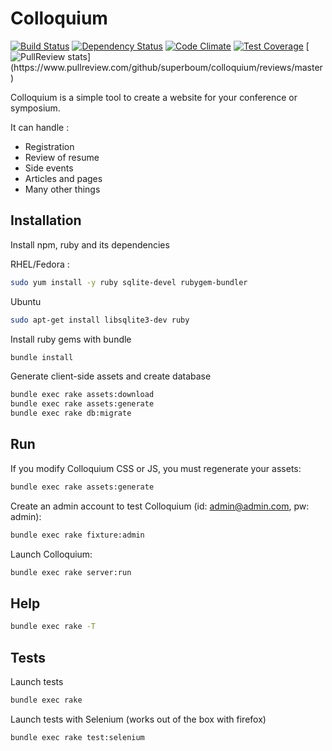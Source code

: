 Colloquium
==========

[![Build Status](https://travis-ci.org/superboum/colloquium.svg?branch=master)](https://travis-ci.org/superboum/etude-pratique)
[![Dependency Status](https://gemnasium.com/superboum/etude-pratique.svg)](https://gemnasium.com/superboum/etude-pratique)
[![Code Climate](https://codeclimate.com/github/superboum/colloquium/badges/gpa.svg)](https://codeclimate.com/github/superboum/colloquium)
[![Test Coverage](https://codeclimate.com/github/superboum/colloquium/badges/coverage.svg)](https://codeclimate.com/github/superboum/colloquium)
[![PullReview stats](https://www.pullreview.com/github/superboum/colloquium/badges/master.svg?)](https://www.pullreview.com/github/superboum/colloquium/reviews/master)

Colloquium is a simple tool to create a website for your conference or symposium.

It can handle :

  * Registration
  * Review of resume
  * Side events
  * Articles and pages
  * Many other things

Installation
------------

Install npm, ruby and its dependencies

RHEL/Fedora :

```bash
sudo yum install -y ruby sqlite-devel rubygem-bundler
```
Ubuntu

```bash
sudo apt-get install libsqlite3-dev ruby 
```

Install ruby gems with bundle

```bash
bundle install
```
Generate client-side assets and create database

```bash
bundle exec rake assets:download
bundle exec rake assets:generate
bundle exec rake db:migrate
```

Run
---

If you modify Colloquium CSS or JS, you must regenerate your assets:

```bash
bundle exec rake assets:generate
```

Create an admin account to test Colloquium (id: admin@admin.com, pw: admin):

```bash
bundle exec rake fixture:admin
```

Launch Colloquium:

```bash
bundle exec rake server:run
```

Help
----

```bash
bundle exec rake -T
```

Tests
-----

Launch tests

```bash
bundle exec rake
```

Launch tests with Selenium (works out of the box with firefox)

```bash
bundle exec rake test:selenium
```

